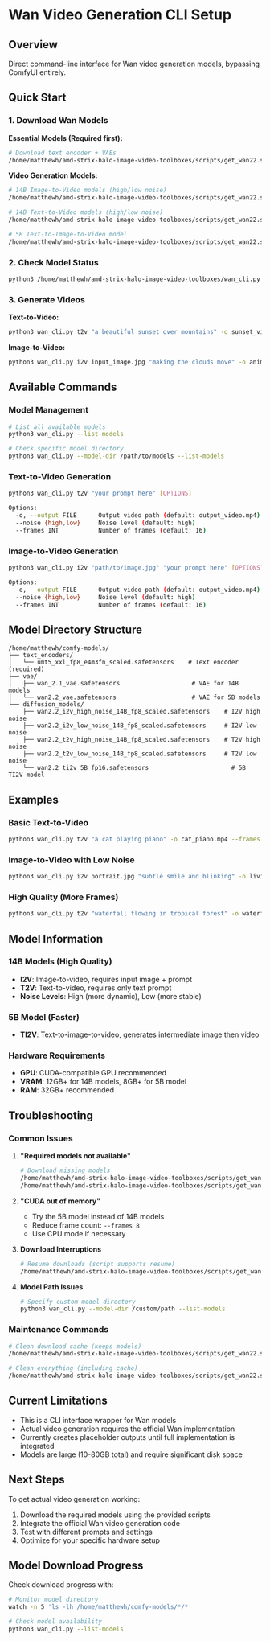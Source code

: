 # Wan Video Generation CLI Setup

## Overview
Direct command-line interface for Wan video generation models, bypassing ComfyUI entirely.

## Quick Start

### 1. Download Wan Models

**Essential Models (Required first):**
```bash
# Download text encoder + VAEs
/home/matthewh/amd-strix-halo-image-video-toolboxes/scripts/get_wan22.sh common
```

**Video Generation Models:**
```bash
# 14B Image-to-Video models (high/low noise)
/home/matthewh/amd-strix-halo-image-video-toolboxes/scripts/get_wan22.sh 14b-i2v

# 14B Text-to-Video models (high/low noise)
/home/matthewh/amd-strix-halo-image-video-toolboxes/scripts/get_wan22.sh 14b-t2v

# 5B Text-to-Image-to-Video model
/home/matthewh/amd-strix-halo-image-video-toolboxes/scripts/get_wan22.sh 5b
```

### 2. Check Model Status
```bash
python3 /home/matthewh/amd-strix-halo-image-video-toolboxes/wan_cli.py --list-models
```

### 3. Generate Videos

**Text-to-Video:**
```bash
python3 wan_cli.py t2v "a beautiful sunset over mountains" -o sunset_video.mp4
```

**Image-to-Video:**
```bash
python3 wan_cli.py i2v input_image.jpg "making the clouds move" -o animated_clouds.mp4
```

## Available Commands

### Model Management
```bash
# List all available models
python3 wan_cli.py --list-models

# Check specific model directory
python3 wan_cli.py --model-dir /path/to/models --list-models
```

### Text-to-Video Generation
```bash
python3 wan_cli.py t2v "your prompt here" [OPTIONS]

Options:
  -o, --output FILE      Output video path (default: output_video.mp4)
  --noise {high,low}     Noise level (default: high)
  --frames INT           Number of frames (default: 16)
```

### Image-to-Video Generation
```bash
python3 wan_cli.py i2v "path/to/image.jpg" "your prompt here" [OPTIONS]

Options:
  -o, --output FILE      Output video path (default: output_video.mp4)
  --noise {high,low}     Noise level (default: high)
  --frames INT           Number of frames (default: 16)
```

## Model Directory Structure

```
/home/matthewh/comfy-models/
├── text_encoders/
│   └── umt5_xxl_fp8_e4m3fn_scaled.safetensors    # Text encoder (required)
├── vae/
│   ├── wan_2.1_vae.safetensors                    # VAE for 14B models
│   └── wan2.2_vae.safetensors                     # VAE for 5B models
└── diffusion_models/
    ├── wan2.2_i2v_high_noise_14B_fp8_scaled.safetensors    # I2V high noise
    ├── wan2.2_i2v_low_noise_14B_fp8_scaled.safetensors     # I2V low noise
    ├── wan2.2_t2v_high_noise_14B_fp8_scaled.safetensors    # T2V high noise
    ├── wan2.2_t2v_low_noise_14B_fp8_scaled.safetensors     # T2V low noise
    └── wan2.2_ti2v_5B_fp16.safetensors                       # 5B TI2V model
```

## Examples

### Basic Text-to-Video
```bash
python3 wan_cli.py t2v "a cat playing piano" -o cat_piano.mp4 --frames 24
```

### Image-to-Video with Low Noise
```bash
python3 wan_cli.py i2v portrait.jpg "subtle smile and blinking" -o living_portrait.mp4 --noise low
```

### High Quality (More Frames)
```bash
python3 wan_cli.py t2v "waterfall flowing in tropical forest" -o waterfall.mp4 --frames 32
```

## Model Information

### 14B Models (High Quality)
- **I2V**: Image-to-video, requires input image + prompt
- **T2V**: Text-to-video, requires only text prompt
- **Noise Levels**: High (more dynamic), Low (more stable)

### 5B Model (Faster)
- **TI2V**: Text-to-image-to-video, generates intermediate image then video

### Hardware Requirements
- **GPU**: CUDA-compatible GPU recommended
- **VRAM**: 12GB+ for 14B models, 8GB+ for 5B model
- **RAM**: 32GB+ recommended

## Troubleshooting

### Common Issues

1. **"Required models not available"**
   ```bash
   # Download missing models
   /home/matthewh/amd-strix-halo-image-video-toolboxes/scripts/get_wan22.sh common
   /home/matthewh/amd-strix-halo-image-video-toolboxes/scripts/get_wan22.sh 14b-i2v
   ```

2. **"CUDA out of memory"**
   - Try the 5B model instead of 14B models
   - Reduce frame count: `--frames 8`
   - Use CPU mode if necessary

3. **Download Interruptions**
   ```bash
   # Resume downloads (script supports resume)
   /home/matthewh/amd-strix-halo-image-video-toolboxes/scripts/get_wan22.sh common
   ```

4. **Model Path Issues**
   ```bash
   # Specify custom model directory
   python3 wan_cli.py --model-dir /custom/path --list-models
   ```

### Maintenance Commands

```bash
# Clean download cache (keeps models)
/home/matthewh/amd-strix-halo-image-video-toolboxes/scripts/get_wan22.sh clean-stage

# Clean everything (including cache)
/home/matthewh/amd-strix-halo-image-video-toolboxes/scripts/get_wan22.sh clean-cache
```

## Current Limitations

- This is a CLI interface wrapper for Wan models
- Actual video generation requires the official Wan implementation
- Currently creates placeholder outputs until full implementation is integrated
- Models are large (10-80GB total) and require significant disk space

## Next Steps

To get actual video generation working:
1. Download the required models using the provided scripts
2. Integrate the official Wan video generation code
3. Test with different prompts and settings
4. Optimize for your specific hardware setup

## Model Download Progress

Check download progress with:
```bash
# Monitor model directory
watch -n 5 'ls -lh /home/matthewh/comfy-models/*/*'

# Check model availability
python3 wan_cli.py --list-models
```